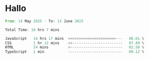 # Hallo
<!--START_SECTION:waka-->

```rust
From: 14 May 2025 - To: 13 June 2025

Total Time: 16 hrs 7 mins

JavaScript   14 hrs 17 mins  >>>>>>>>>>>>>>>>>>>>>>---   88.61 %
CSS          1 hr 12 mins    >>-----------------------   07.49 %
HTML         24 mins         >------------------------   02.50 %
TypeScript   1 min           -------------------------   00.12 %
```

<!--END_SECTION:waka-->
